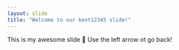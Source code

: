 ```yaml
---
layout: slide
title: "Welcome to our kent12345 slide!"
---
```

This is my awesome slide :tada:
Use the left arrow ot go back!

